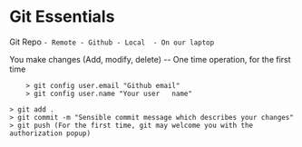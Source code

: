 # Git Essentials
Git Repo
``
    - Remote - Github
    - Local  - On our laptop
``

You make changes (Add, modify, delete)
-- One time operation, for the first time
```
    > git config user.email "Github email"
    > git config user.name "Your user   name"
```
```
> git add .
> git commit -m "Sensible commit message which describes your changes"
> git push (For the first time, git may welcome you with the authorization popup)
```